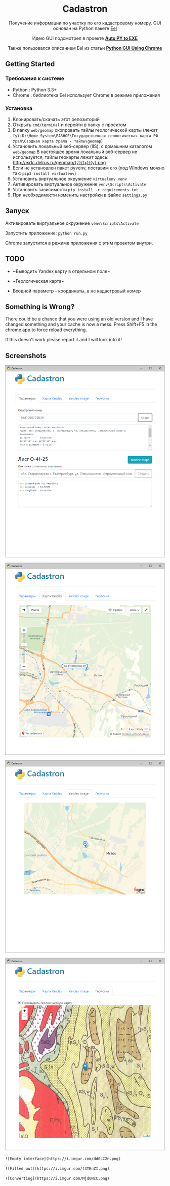 <h1 align="center">Cadastron</h1>
<p align="center">Получение информации по участку по его кадастровому номеру. GUI основан на Python пакете <a href="https://github.com/ChrisKnott/Eel">Eel</a></p>
<p align="center">Идею GUI подсмотрел в проекте <a href="https://github.com/brentvollebregt/auto-py-to-exe/"><strong> Auto PY to EXE </strong></a></p>
<p align="center">Также пользовался описанием Eel из статьи <a href="http://nitratine.net/python-gui-using-chrome/"><strong> Python GUI Using Chrome </strong></a></p>

<!-- <div align="center">
    <img src="https://i.imgur.com/EuUlayC.png" alt="Empty interface">
</div> -->

## Getting Started

### Требования к системе
 - Python : Python 3.3+ 
 - Chrome : библиотека Eel использует Chrome в режиме приложения

### Установка
1. Клонировать/скачать этот репозиторий
2. Открыть ```cmd/terminal``` и перейти в папку с проектом
3. В папку ```web/geomap``` скопровать тайлы геологической карты (лежат тут: ```D:\Home System\РАЗНОЕ\Государственная геологическая карта РФ Урал\Сводная карта Урала - тайлы\geomap```)
4. Установить локальный веб-сервер (IIS), с домашним каталогом ```web/geomap``` 
В настоящее время локальный веб-сервер не используется, тайлы геокарты лежат здесь: http://ex1c.delrus.ru/geomap/{z}/{x}/{y}.png
5. Если не установлен пакет pyvenv, поставим его (под Windows можно так: ```pip3 install virtualenv```)
6. Установить виртуальное окружение ```virtualenv venv```
7. Активировать виртуальное окружение ```venv\Scripts\Activate```
8. Установить зависимости ```pip install -r requirements.txt```
9. При необходимости изменить настройки в файле ```settings.py``` 

## Запуск
Активировать виртуальное окружение ```venv\Scripts\Activate```

Запустить приложение: ```python run.py``` 

Chrome запустится в режиме приложения с этим проектом внутри.

## TODO
- ~Выводить Yandex карту в отдельном поле~

- ~Геологическая карта~

- Входной параметр - координаты, а не кадастровый номер


## Something is Wrong?
There could be a chance that you were using an old version and I have changed something and your cache is now a mess. Press Shift+F5 in the chrome app to force reload everything.

If this doesn't work please report it and I will look into it!

## Screenshots
![Start screen](screenshots/screenshot1.png "Start screen")

![Map1 tab](screenshots/screenshot2.png "Yandex Map tab")

![Map2 tab](screenshots/screenshot3.png "Yandex image tab")

![Map2 tab](screenshots/screenshot4.png "Geology tab")

`![Empty interface](https://i.imgur.com/dd0LC2n.png)`

`![Filled out](https://i.imgur.com/f3TEnZI.png)`

`![Converting](https://i.imgur.com/MjdONcC.png)`

